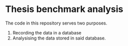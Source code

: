 # Thesis benchmark analysis

The code in this repository serves two purposes.

  1. Recording the data in a database
  2. Analysising the data stored in said database.
